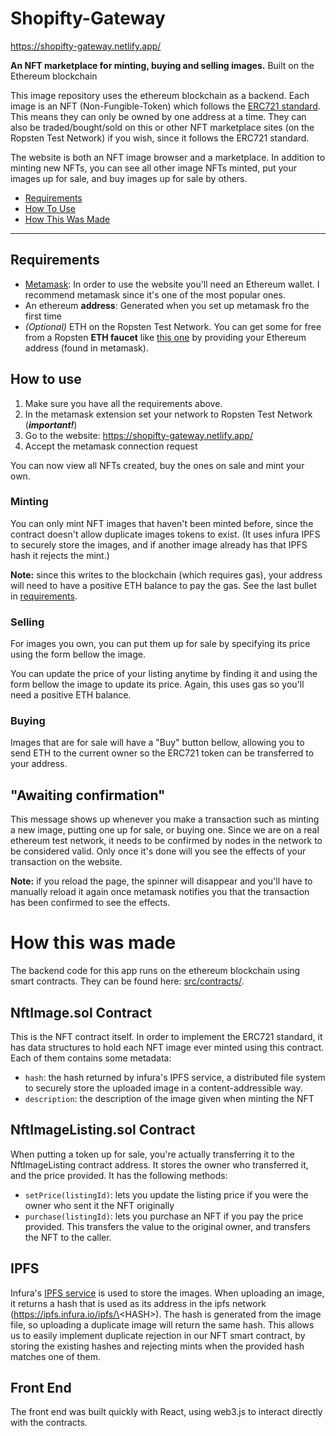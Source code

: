 # Shopifty-Gateway

https://shopifty-gateway.netlify.app/

**An NFT marketplace for minting, buying and selling images.** Built on the Ethereum blockchain

This image repository uses the ethereum blockchain as a backend. Each image is an NFT (Non-Fungible-Token) which follows the [ERC721 standard](http://erc721.org/). This means they can only be owned by one address at a time. They can also be traded/bought/sold on this or other NFT marketplace sites (on the Ropsten Test Network) if you wish, since it follows the ERC721 standard.

The website is both an NFT image browser and a marketplace. In addition to minting new NFTs, you can see all other image NFTs minted, put your images up for sale, and buy images up for sale by others.

- [Requirements](#requirements)
- [How To Use](#how-to-use)
- [How This Was Made](#how-this-was-made)
---

## Requirements

- [Metamask](https://metamask.io/):
In order to use the website you'll need an Ethereum wallet. I recommend metamask since it's one of the most popular ones.
- An ethereum **address**: Generated when you set up metamask fro the first time
- *(Optional)* ETH on the Ropsten Test Network. You can get some for free from a Ropsten **ETH faucet** like [this one](https://faucet.ropsten.be/) by providing your Ethereum address (found in metamask).

## How to use
1. Make sure you have all the requirements above.
2. In the metamask extension set your network to Ropsten Test Network (***important!***)
3. Go to the website: https://shopifty-gateway.netlify.app/
4. Accept the metamask connection request

You can now view all NFTs created, buy the ones on sale and mint your own.

### Minting
You can only mint NFT images that haven't been minted before, since the contract doesn't allow duplicate images tokens to exist. (It uses infura IPFS to securely store the images, and if another image already has that IPFS hash it rejects the mint.)

**Note:** since this writes to the blockchain (which requires gas), your address will need to have a positive ETH balance to pay the gas. See the last bullet in [requirements](#requirements).

### Selling
For images you own, you can put them up for sale by specifying its price using the form bellow the image.

You can update the price of your listing anytime by finding it and using the form bellow the image to update its price. Again, this uses gas so you'll need a positive ETH balance.

### Buying
Images that are for sale will have a "Buy" button bellow, allowing you to send ETH to the current owner so the ERC721 token can be transferred to your address.

## "Awaiting confirmation"
This message shows up whenever you make a transaction such as minting a new image, putting one up for sale, or buying one. Since we are on a real ethereum test network, it needs to be confirmed by nodes in the network to be considered valid. Only once it's done will you see the effects of your transaction on the website. 

**Note:** if you reload the page, the spinner will disappear and you'll have to manually reload it again once metamask notifies you that the transaction has been confirmed to see the effects.

# How this was made

The backend code for this app runs on the ethereum blockchain using smart contracts. They can be found here: [src/contracts/](src/contracts).

## NftImage.sol Contract
This is the NFT contract itself. In order to implement the ERC721 standard, it has data structures to hold each NFT image ever minted using this contract. Each of them contains some metadata:
- `hash`: the hash returned by infura's IPFS service, a distributed file system to securely store the uploaded image in a content-addressible way.
- `description`: the description of the image given when minting the NFT

## NftImageListing.sol Contract
When putting a token up for sale, you're actually transferring it to the NftImageListing contract address. It stores the owner who transferred it, and the price provided. It has the following methods:
- `setPrice(listingId)`: lets you update the listing price if you were the owner who sent it the NFT originally
- `purchase(listingId)`: lets you purchase an NFT if you pay the price provided. This transfers the value to the original owner, and transfers the NFT to the caller.

## IPFS 
Infura's [IPFS service](https://infura.io/) is used to store the images. When uploading an image, it returns a hash that is used as its address in the ipfs network (https://ipfs.infura.io/ipfs/\<HASH\>). The hash is generated from the image file, so uploading a duplicate image will return the same hash. This allows us to easily implement duplicate rejection in our NFT smart contract, by storing the existing hashes and rejecting mints when the provided hash matches one of them.

## Front End
The front end was built quickly with React, using web3.js to interact directly with the contracts.